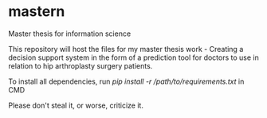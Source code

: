# mastern
Master thesis for information science

This repository will host the files for my master thesis work - Creating a decision support system in the form of a prediction tool
for doctors to use in relation to hip arthroplasty surgery patients.

To install all dependencies, run _pip install -r /path/to/requirements.txt_ in CMD

Please don't steal it, or worse, criticize it.
